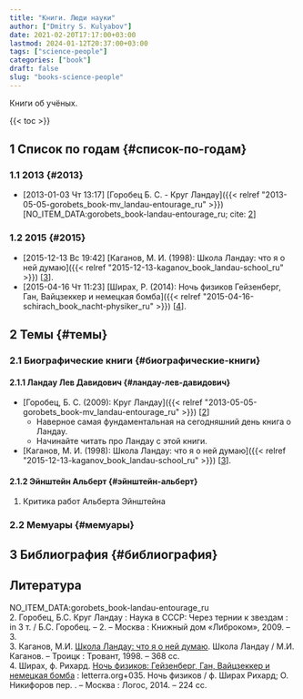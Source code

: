 ```yaml
---
title: "Книги. Люди науки"
author: ["Dmitry S. Kulyabov"]
date: 2021-02-20T17:17:00+03:00
lastmod: 2024-01-12T20:37:00+03:00
tags: ["science-people"]
categories: ["book"]
draft: false
slug: "books-science-people"
---
```


Книги об учёных.

<!--more-->

{{< toc >}}


## <span class="section-num">1</span> Список по годам {#список-по-годам}


### <span class="section-num">1.1</span> 2013 {#2013}

-   <span class="timestamp-wrapper"><span class="timestamp">[2013-01-03 Чт 13:17] </span></span> [Горобец Б. С. - Круг Ландау]({{< relref "2013-05-05-gorobets_book-mv_landau-entourage_ru" >}}) [NO_ITEM_DATA:gorobets_book-landau-entourage_ru; cite: <a href="#citeproc_bib_item_2">2</a>]


### <span class="section-num">1.2</span> 2015 {#2015}

-   <span class="timestamp-wrapper"><span class="timestamp">[2015-12-13 Вс 19:42] </span></span> [Каганов, М. И. (1998): Школа Ландау: что я о ней думаю]({{< relref "2015-12-13-kaganov_book_landau-school_ru" >}}) [<a href="#citeproc_bib_item_3">3</a>].
-   <span class="timestamp-wrapper"><span class="timestamp">[2015-04-16 Чт 11:23] </span></span> [Ширах, Р. (2014): Ночь физиков Гейзенберг, Ган, Вайцзеккер и немецкая бомба]({{< relref "2015-04-16-schirach_book_nacht-physiker_ru" >}}) [<a href="#citeproc_bib_item_4">4</a>].


## <span class="section-num">2</span> Темы {#темы}


### <span class="section-num">2.1</span> Биографические книги {#биографические-книги}


#### <span class="section-num">2.1.1</span> Ландау Лев Давидович {#ландау-лев-давидович}

-   [Горобец, Б. С. (2009): Круг Ландау]({{< relref "2013-05-05-gorobets_book-mv_landau-entourage_ru" >}}) [<a href="#citeproc_bib_item_2">2</a>]
    -   Наверное самая фундаментальная на сегодняшний день книга о Ландау.
    -   Начинайте читать про Ландау с этой книги.
-   [Каганов, М. И. (1998): Школа Ландау: что я о ней думаю]({{< relref "2015-12-13-kaganov_book_landau-school_ru" >}}) [<a href="#citeproc_bib_item_3">3</a>].


#### <span class="section-num">2.1.2</span> Эйнштейн Альберт {#эйнштейн-альберт}

<!--list-separator-->

1.  Критика работ Альберта Эйнштейна


### <span class="section-num">2.2</span> Мемуары {#мемуары}


## <span class="section-num">3</span> Библиография {#библиография}

## Литература

<div class="csl-bib-body">
  <div class="csl-entry">NO_ITEM_DATA:gorobets_book-landau-entourage_ru</div>
  <div class="csl-entry"><a id="citeproc_bib_item_2"></a>2.	Горобец, Б.С. Круг Ландау : Наука в СССР: Через тернии к звездам : in 3 т. / Б.С. Горобец. – 2. – Москва : Книжный дом «Либроком», 2009. – 3.</div>
  <div class="csl-entry"><a id="citeproc_bib_item_3"></a>3.	Каганов, М.И. <a href="http://libgen.li/ads.php?md5=1e4b5c2b3ab356bd94dae0b1816ed9ca">Школа Ландау: что я о ней думаю</a>. Школа Ландау / М.И. Каганов. – Троицк : Тровант, 1998. – 368 сс.</div>
  <div class="csl-entry"><a id="citeproc_bib_item_4"></a>4.	Ширах, ф. Рихард. <a href="http://libgen.li/ads.php?md5=b0eb45a4720b6a56c3eb13381c70e017">Ночь физиков: Гейзенберг, Ган, Вайцзеккер и немецкая бомба</a> : letterra.org+035. Ночь физиков / ф. Ширах Рихард; О. Никифоров пер. . – Москва : Логос, 2014. – 224 сс.</div>
</div>
